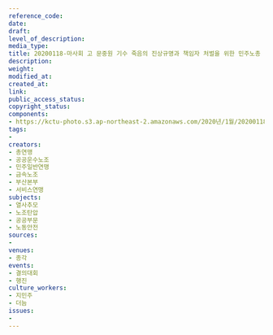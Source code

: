 ```yaml
---
reference_code: 
date: 
draft: 
level_of_description: 
media_type: 
title: 20200118-마사회 고 문중원 기수 죽음의 진상규명과 책임자 처벌을 위한 민주노총 결의대회
description: 
weight: 
modified_at: 
created_at: 
link: 
public_access_status: 
copyright_status: 
components:
- https://kctu-photo.s3.ap-northeast-2.amazonaws.com/2020년/1월/20200118-마사회+고+문중원+기수+죽음의+진상규명과+책임자+처벌을+위한+민주노총+결의대회/E5D_0140.jpg
tags:
- 
creators:
- 총연맹
- 공공운수노조
- 민주일반연맹
- 금속노조
- 부산본부
- 서비스연맹
subjects:
- 열사추모
- 노조탄압
- 공공부문
- 노동안전
sources:
- 
venues:
- 종각
events:
- 결의대회
- 행진
culture_workers:
- 지민주
- 더늠
issues:
- 
---
```


